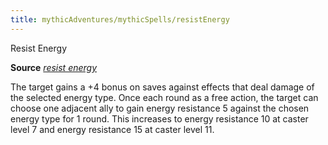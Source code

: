 ```yaml
---
title: mythicAdventures/mythicSpells/resistEnergy
---
```

Resist Energy

**Source** [_resist energy_](spells/resistEnergy.md#_resist-energy)

The target gains a +4 bonus on saves against effects that deal damage of the selected energy type. Once each round as a free action, the target can choose one adjacent ally to gain energy resistance 5 against the chosen energy type for 1 round. This increases to energy resistance 10 at caster level 7 and energy resistance 15 at caster level 11.

